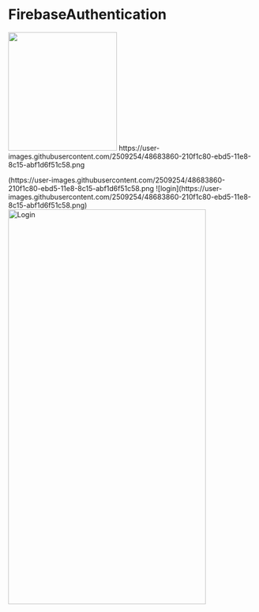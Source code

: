 # FirebaseAuthentication
<p>
    <img src="https://user-images.githubusercontent.com/2509254/48684126-46e8f100-ebd6-11e8-99aa-841d1b5b3093.png" width="220" height="240" />
    https://user-images.githubusercontent.com/2509254/48683860-210f1c80-ebd5-11e8-8c15-abf1d6f51c58.png
</p>
(https://user-images.githubusercontent.com/2509254/48683860-210f1c80-ebd5-11e8-8c15-abf1d6f51c58.png
![login](https://user-images.githubusercontent.com/2509254/48683860-210f1c80-ebd5-11e8-8c15-abf1d6f51c58.png)
<img src="https://user-images.githubusercontent.com/2509254/48684126-46e8f100-ebd6-11e8-99aa-841d1b5b3093.png" alt="Login" width="400" height="800">